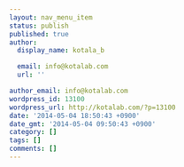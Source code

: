 ```yaml
---
layout: nav_menu_item
status: publish
published: true
author:
  display_name: kotala_b

  email: info@kotalab.com
  url: ''

author_email: info@kotalab.com
wordpress_id: 13100
wordpress_url: http://kotalab.com/?p=13100
date: '2014-05-04 18:50:43 +0900'
date_gmt: '2014-05-04 09:50:43 +0900'
category: []
tags: []
comments: []
---
```



